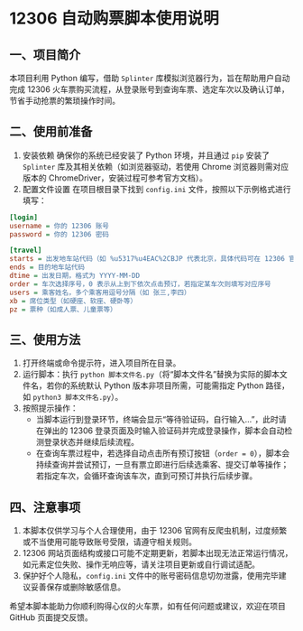 # 12306 自动购票脚本使用说明

## 一、项目简介
本项目利用 Python 编写，借助 `Splinter` 库模拟浏览器行为，旨在帮助用户自动完成 12306 火车票购买流程，从登录账号到查询车票、选定车次以及确认订单，节省手动抢票的繁琐操作时间。

## 二、使用前准备
1. 安装依赖
确保你的系统已经安装了 Python 环境，并且通过 `pip` 安装了 `Splinter` 库及其相关依赖（如浏览器驱动，若使用 Chrome 浏览器则需对应版本的 ChromeDriver，安装过程可参考官方文档）。
2. 配置文件设置
在项目根目录下找到 `config.ini` 文件，按照以下示例格式进行填写：
```ini
[login]
username = 你的 12306 账号
password = 你的 12306 密码

[travel]
starts = 出发地车站代码（如 %u5317%u4EAC%2CBJP 代表北京，具体代码可在 12306 官网查询）
ends = 目的地车站代码
dtime = 出发日期，格式为 YYYY-MM-DD
order = 车次选择序号，0 表示从上到下依次点击预订，若指定某车次则填写对应序号
users = 乘客姓名，多个乘客用逗号分隔（如 张三,李四）
xb = 席位类型（如硬座、软座、硬卧等）
pz = 票种（如成人票、儿童票等）
```

## 三、使用方法
1. 打开终端或命令提示符，进入项目所在目录。
2. 运行脚本：执行 `python 脚本文件名.py`（将“脚本文件名”替换为实际的脚本文件名，若你的系统默认 Python 版本非项目所需，可能需指定 Python 路径，如 `python3 脚本文件名.py`）。
3. 按照提示操作：
    - 当脚本运行到登录环节，终端会显示“等待验证码，自行输入...”，此时请在弹出的 12306 登录页面及时输入验证码并完成登录操作，脚本会自动检测登录状态并继续后续流程。
    - 在查询车票过程中，若选择自动点击所有预订按钮（`order = 0`），脚本会持续查询并尝试预订，一旦有票立即进行后续选乘客、提交订单等操作；若指定车次，会循环查询该车次，直到可预订并执行后续步骤。

## 四、注意事项
1. 本脚本仅供学习与个人合理使用，由于 12306 官网有反爬虫机制，过度频繁或不当使用可能导致账号受限，请遵守相关规则。
2. 12306 网站页面结构或接口可能不定期更新，若脚本出现无法正常运行情况，如元素定位失败、操作无响应等，请关注项目更新或自行调试适配。
3. 保护好个人隐私，`config.ini` 文件中的账号密码信息切勿泄露，使用完毕建议妥善保存或删除敏感信息。

希望本脚本能助力你顺利购得心仪的火车票，如有任何问题或建议，欢迎在项目 GitHub 页面提交反馈。 
